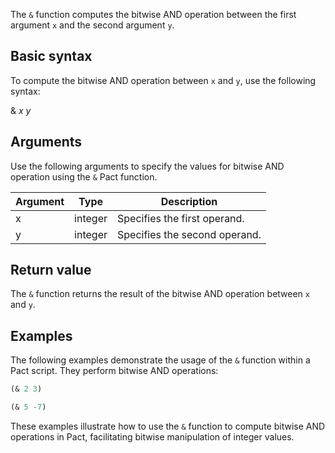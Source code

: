 The `&` function computes the bitwise AND operation between the first argument `x` and the second argument `y`.

## Basic syntax

To compute the bitwise AND operation between `x` and `y`, use the following syntax:

& *x* *y*

## Arguments

Use the following arguments to specify the values for bitwise AND operation using the `&` Pact function.

| Argument | Type | Description |
| --- | --- | --- |
| x | integer | Specifies the first operand. |
| y | integer | Specifies the second operand. |

## Return value

The `&` function returns the result of the bitwise AND operation between `x` and `y`.

## Examples

The following examples demonstrate the usage of the `&` function within a Pact script. They perform bitwise AND operations:

```lisp
(& 2 3)
```
```lisp
(& 5 -7)
```

These examples illustrate how to use the `&` function to compute bitwise AND operations in Pact, facilitating bitwise manipulation of integer values.
